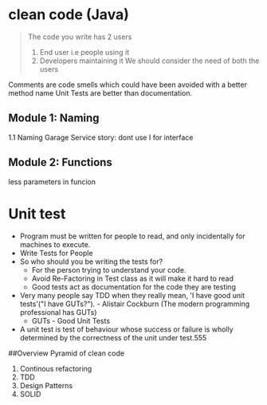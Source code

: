 # clean code (Java)

> The code you write has 2 users  
> 1. End user i.e people using it
> 2. Developers maintaining it
> We should consider the need of both the users


Comments are code smells which could have been avoided with a better method name
Unit Tests are better than documentation.

## Module 1: Naming
1.1 Naming
Garage Service story: 
dont use I for interface


## Module 2: Functions
less parameters in funcion


# Unit test

 - Program must be written for people to read, and only incidentally for machines to execute.
 - Write Tests for People
 - So who should you be writing the tests for?
   - For the person trying to understand your code.
   - Avoid Re-Factoring in Test class as it will make it hard to read
   - Good tests act as documentation for the code they are testing
  - Very many people say TDD when they really mean, 'I have good unit tests'("I have GUTs?"). - Alistair Cockburn (The modern programming professional has GUTs)
    - GUTs - Good Unit Tests
  - A unit test is test of behaviour whose success or failure is wholly determined by the correctness of the unit under test.555
 
 
 ##Overview
Pyramid of clean code
1. Continous refactoring
2. TDD
3. Design Patterns
4. SOLID